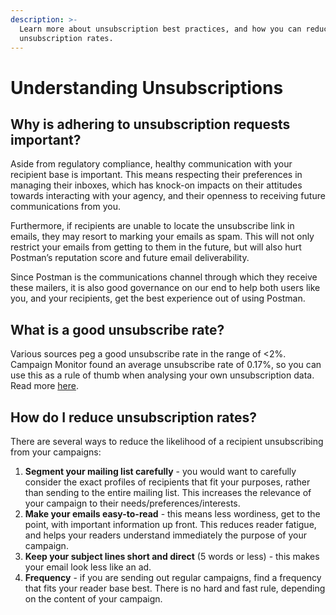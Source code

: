 ```yaml
---
description: >-
  Learn more about unsubscription best practices, and how you can reduce your
  unsubscription rates.
---
```


# Understanding Unsubscriptions

## **Why is adhering to unsubscription requests important?**

Aside from regulatory compliance, healthy communication with your recipient base is important. This means respecting their preferences in managing their inboxes, which has knock-on impacts on their attitudes towards interacting with your agency, and their openness to receiving future communications from you.

Furthermore, if recipients are unable to locate the unsubscribe link in emails, they may resort to marking your emails as spam. This will not only restrict your emails from getting to them in the future, but will also hurt Postman’s reputation score and future email deliverability.

Since Postman is the communications channel through which they receive these mailers, it is also good governance on our end to help both users like you, and your recipients, get the best experience out of using Postman.

## **What is a good unsubscribe rate?**

Various sources peg a good unsubscribe rate in the range of <2%. Campaign Monitor found an average unsubscribe rate of 0.17%, so you can use this as a rule of thumb when analysing your own unsubscription data. Read more [here](https://www.campaignmonitor.com/resources/knowledge-base/what-is-a-good-unsubscribe-rate/).

## **How do I reduce unsubscription rates?**

There are several ways to reduce the likelihood of a recipient unsubscribing from your campaigns:

1. **Segment your mailing list carefully** - you would want to carefully consider the exact profiles of recipients that fit your purposes, rather than sending to the entire mailing list. This increases the relevance of your campaign to their needs/preferences/interests.
2. **Make your emails easy-to-read** - this means less wordiness, get to the point, with important information up front. This reduces reader fatigue, and helps your readers understand immediately the purpose of your campaign.
3. **Keep your subject lines short and direct** (5 words or less) - this makes your email look less like an ad.
4. **Frequency** - if you are sending out regular campaigns, find a frequency that fits your reader base best. There is no hard and fast rule, depending on the content of your campaign.

